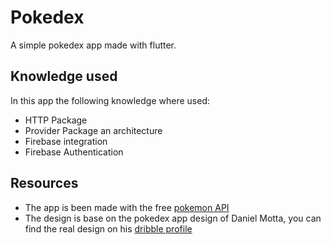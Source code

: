 # Pokedex

A simple pokedex app made with flutter.

## Knowledge used

In this app the following knowledge  where used:

- HTTP Package
- Provider Package an architecture
- Firebase integration
- Firebase Authentication

## Resources

- The app is been made with the free [pokemon API](https://pokeapi.co/)
- The design is base on the pokedex app design of Daniel Motta, you can find the real design on his [dribble profile](https://dribbble.com/DanielMots)
